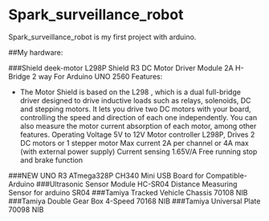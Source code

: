 # Spark_surveillance_robot
Spark_surveillance_robot is my first project with arduino.

##My hardware:

###Shield deek-motor L298P Shield R3 DC Motor Driver Module 2A H-Bridge 2 way For Arduino UNO 2560
Features:

  *  The Motor Shield is based on the L298 , which is a dual full-bridge driver designed to drive inductive loads such as relays, solenoids, DC and stepping motors. It lets you drive two DC motors with your board, controlling the speed and direction of each one independently. You can also measure the motor current absorption of each motor, among other features.
  Operating Voltage 5V to 12V
  Motor controller L298P, Drives 2 DC motors or 1 stepper motor
  Max current 2A per channel or 4A max (with external power supply)
  Current sensing 1.65V/A
  Free running stop and brake function

###NEW UNO R3 ATmega328P CH340 Mini USB Board for Compatible-Arduino
###Ultrasonic Sensor Module HC-SR04 Distance Measuring Sensor for arduino SR04
###Tamiya Tracked Vehicle Chassis 70108 NIB
###Tamiya Double Gear Box 4-Speed 70168 NIB
###Tamiya Universal Plate 70098 NIB
